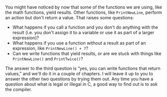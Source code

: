 You might have noticed by now that some of the functions we are using, like the math functions, yield results.  Other functions, like `PrintNewLine`, perform an action but don't return a value.  That raises some questions:



*  What happens if you call a function and you don't do anything with the result (i.e. you don't assign it to a variable or use it as part of a larger expression)?
*  What happens if you use a function without a result as part of an expression, like `PrintNewLine() + 7`?
*  Can we write functions that yield results, or are we stuck with things like `PrintNewLine()` and `PrintTwice()`? 

The answer to the third question is “yes, you can write functions that return values,” and we'll do it in a couple of chapters.  I will leave it up to you to answer the other two questions by trying them out.  Any time you have a question about what is legal or illegal in C, a good way to find out is to ask the compiler.